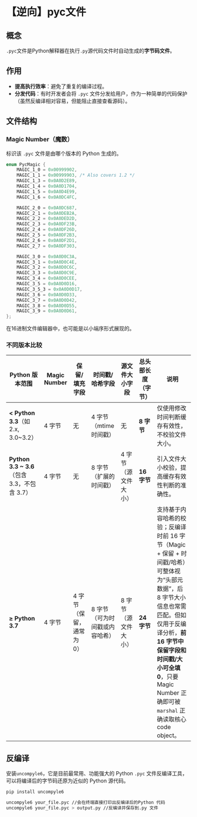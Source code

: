 # 【逆向】pyc文件

## 概念

`.pyc`文件是Python解释器在执行`.py`源代码文件时自动生成的**字节码文件**。

## **作用**

- **提高执行效率**：避免了重复的编译过程。
- **分发代码**：有时开发者会将 `.pyc` 文件分发给用户，作为一种简单的代码保护（虽然反编译相对容易，但能阻止直接查看源码）。

## 文件结构

### **Magic Number（魔数）**

标识该 `.pyc` 文件是由哪个版本的 Python 生成的。

```c
enum PycMagic {
    MAGIC_1_0 = 0x00999902,
    MAGIC_1_1 = 0x00999903, /* Also covers 1.2 */
    MAGIC_1_3 = 0x0A0D2E89,
    MAGIC_1_4 = 0x0A0D1704,
    MAGIC_1_5 = 0x0A0D4E99,
    MAGIC_1_6 = 0x0A0DC4FC,

    MAGIC_2_0 = 0x0A0DC687,
    MAGIC_2_1 = 0x0A0DEB2A,
    MAGIC_2_2 = 0x0A0DED2D,
    MAGIC_2_3 = 0x0A0DF23B,
    MAGIC_2_4 = 0x0A0DF26D,
    MAGIC_2_5 = 0x0A0DF2B3,
    MAGIC_2_6 = 0x0A0DF2D1,
    MAGIC_2_7 = 0x0A0DF303,

    MAGIC_3_0 = 0x0A0D0C3A,
    MAGIC_3_1 = 0x0A0D0C4E,
    MAGIC_3_2 = 0x0A0D0C6C,
    MAGIC_3_3 = 0x0A0D0C9E,
    MAGIC_3_4 = 0x0A0D0CEE,
    MAGIC_3_5 = 0x0A0D0D16,
    MAGIC_3_5_3 = 0x0A0D0D17,
    MAGIC_3_6 = 0x0A0D0D33,
    MAGIC_3_7 = 0x0A0D0D42,
    MAGIC_3_8 = 0x0A0D0D55,
    MAGIC_3_9 = 0x0A0D0D61,
};
```

在16进制文件编辑器中，也可能是以小端序形式展现的。

### 不同版本比较

| Python 版本范围                              | Magic Number | 保留/填充字段            | 时间戳/哈希字段                | 源文件大小字段       | 总头部长度（字节） | 说明                                                         |
| -------------------------------------------- | ------------ | ------------------------ | ------------------------------ | -------------------- | ------------------ | ------------------------------------------------------------ |
| **< Python 3.3**（如 2.x, 3.0~3.2）          | 4 字节       | 无                       | 4 字节（mtime 时间戳）         | 无                   | **8 字节**         | 仅使用修改时间判断缓存有效性，不校验文件大小。               |
| **Python 3.3 ~ 3.6**（包含 3.3，不包含 3.7） | 4 字节       | 无                       | 8 字节（扩展的时间戳）         | 4 字节（源文件大小） | **16 字节**        | 引入文件大小校验，提高缓存有效性判断的准确性。               |
| **≥ Python 3.7**                             | 4 字节       | 4 字节（保留，通常为 0） | 8 字节（可为时间戳或内容哈希） | 8 字节（源文件大小） | **24 字节**        | 支持基于内容哈希的校验；反编译时前 16 字节（Magic + 保留 + 时间戳/哈希）可整体视为“头部元数据”，后 8 字节大小信息也常需匹配。但如仅用于反编译分析，**前 16 字节中保留字段和时间戳/大小可全填 0**，只要 Magic Number 正确即可被 `marshal` 正确读取核心 code object。 |

## 反编译

安装`uncompyle6`，它是目前最常用、功能强大的 Python `.pyc` 文件反编译工具，可以将编译后的字节码还原为近似的 Python 源代码。

```bash
pip install uncompyle6
```

```bash
uncompyle6 your_file.pyc //会在终端直接打印出反编译后的Python 代码
uncompyle6 your_file.pyc > output.py //反编译并保存到.py 文件
```


